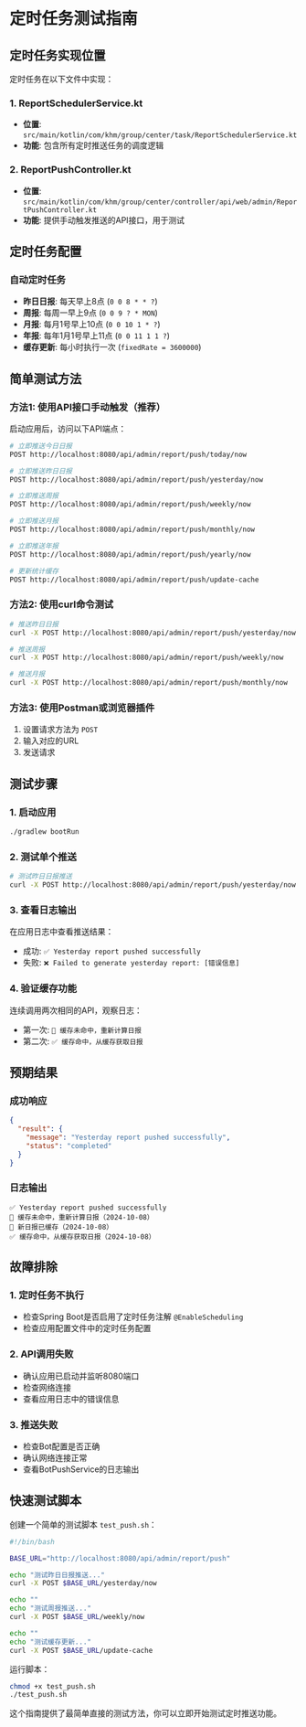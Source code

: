 # 定时任务测试指南

## 定时任务实现位置

定时任务在以下文件中实现：

### 1. ReportSchedulerService.kt
- **位置**: `src/main/kotlin/com/khm/group/center/task/ReportSchedulerService.kt`
- **功能**: 包含所有定时推送任务的调度逻辑

### 2. ReportPushController.kt
- **位置**: `src/main/kotlin/com/khm/group/center/controller/api/web/admin/ReportPushController.kt`
- **功能**: 提供手动触发推送的API接口，用于测试

## 定时任务配置

### 自动定时任务
- **昨日日报**: 每天早上8点 (`0 0 8 * * ?`)
- **周报**: 每周一早上9点 (`0 0 9 ? * MON`)
- **月报**: 每月1号早上10点 (`0 0 10 1 * ?`)
- **年报**: 每年1月1号早上11点 (`0 0 11 1 1 ?`)
- **缓存更新**: 每小时执行一次 (`fixedRate = 3600000`)

## 简单测试方法

### 方法1: 使用API接口手动触发（推荐）

启动应用后，访问以下API端点：

```bash
# 立即推送今日日报
POST http://localhost:8080/api/admin/report/push/today/now

# 立即推送昨日日报
POST http://localhost:8080/api/admin/report/push/yesterday/now

# 立即推送周报
POST http://localhost:8080/api/admin/report/push/weekly/now

# 立即推送月报
POST http://localhost:8080/api/admin/report/push/monthly/now

# 立即推送年报
POST http://localhost:8080/api/admin/report/push/yearly/now

# 更新统计缓存
POST http://localhost:8080/api/admin/report/push/update-cache
```

### 方法2: 使用curl命令测试

```bash
# 推送昨日日报
curl -X POST http://localhost:8080/api/admin/report/push/yesterday/now

# 推送周报
curl -X POST http://localhost:8080/api/admin/report/push/weekly/now

# 推送月报
curl -X POST http://localhost:8080/api/admin/report/push/monthly/now
```

### 方法3: 使用Postman或浏览器插件

1. 设置请求方法为 `POST`
2. 输入对应的URL
3. 发送请求

## 测试步骤

### 1. 启动应用
```bash
./gradlew bootRun
```

### 2. 测试单个推送
```bash
# 测试昨日日报推送
curl -X POST http://localhost:8080/api/admin/report/push/yesterday/now
```

### 3. 查看日志输出
在应用日志中查看推送结果：
- 成功: `✅ Yesterday report pushed successfully`
- 失败: `❌ Failed to generate yesterday report: [错误信息]`

### 4. 验证缓存功能
连续调用两次相同的API，观察日志：
- 第一次: `🔄 缓存未命中，重新计算日报`
- 第二次: `✅ 缓存命中，从缓存获取日报`

## 预期结果

### 成功响应
```json
{
  "result": {
    "message": "Yesterday report pushed successfully",
    "status": "completed"
  }
}
```

### 日志输出
```
✅ Yesterday report pushed successfully
🔄 缓存未命中，重新计算日报（2024-10-08）
💾 新日报已缓存（2024-10-08）
✅ 缓存命中，从缓存获取日报（2024-10-08）
```

## 故障排除

### 1. 定时任务不执行
- 检查Spring Boot是否启用了定时任务注解 `@EnableScheduling`
- 检查应用配置文件中的定时任务配置

### 2. API调用失败
- 确认应用已启动并监听8080端口
- 检查网络连接
- 查看应用日志中的错误信息

### 3. 推送失败
- 检查Bot配置是否正确
- 确认网络连接正常
- 查看BotPushService的日志输出

## 快速测试脚本

创建一个简单的测试脚本 `test_push.sh`：

```bash
#!/bin/bash

BASE_URL="http://localhost:8080/api/admin/report/push"

echo "测试昨日日报推送..."
curl -X POST $BASE_URL/yesterday/now

echo ""
echo "测试周报推送..."
curl -X POST $BASE_URL/weekly/now

echo ""
echo "测试缓存更新..."
curl -X POST $BASE_URL/update-cache
```

运行脚本：
```bash
chmod +x test_push.sh
./test_push.sh
```

这个指南提供了最简单直接的测试方法，你可以立即开始测试定时推送功能。